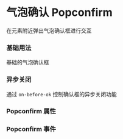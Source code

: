 <script setup lang="ts">
  import props from "../example/popconfirm/props.ts";
  import events from "../example/popconfirm/events.ts";
</script>
# 气泡确认 Popconfirm
在元素附近弹出气泡确认框进行交互

### 基础用法

基础的气泡确认框
<demo-block src="example/popconfirm/basic"></demo-block>

### 异步关闭
通过 `on-before-ok` 控制确认框的异步关闭功能
<demo-block src="example/popconfirm/asyncClose"></demo-block>

### Popconfirm 属性

<table-block type="props" :data="props"></table-block>

### Popconfirm 事件

<table-block type="events" :data="events"></table-block>
